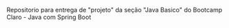 Repositorio para entrega de "projeto" da seção "Java Basico" do Bootcamp Claro - Java com Spring Boot